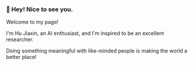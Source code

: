 ### 👋 Hey! Nice to see you. 

Welcome to my page!

I'm Hu Jiaxin, an AI enthusiast, and I'm inspired to be an excellent researcher.

Doing something meaningful with like-minded people is making the world a better place!



<!--
**Hjxin02AIsharing-Wust/Hjxin02AIsharing-Wust** is a ✨ _special_ ✨ repository because its `README.md` (this file) appears on your GitHub profile.

Here are some ideas to get you started:

- 🔭 I’m currently working on ...
- 🌱 I’m currently learning ...
- 👯 I’m looking to collaborate on ...
- 🤔 I’m looking for help with ...
- 💬 Ask me about ...
- 📫 How to reach me: ...
- 😄 Pronouns: ...
- ⚡ Fun fact: ...
-->
